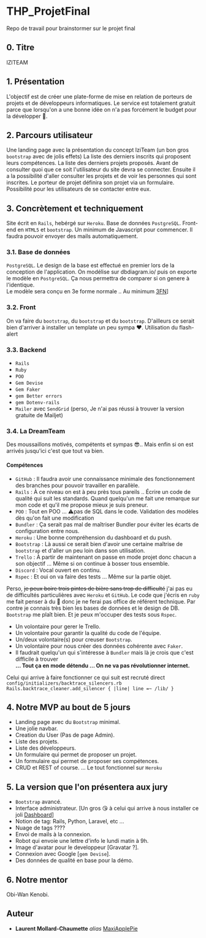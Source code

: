 # THP_ProjetFinal
Repo de travail pour brainstormer sur le projet final

## 0. Titre

IZITEAM

## 1. Présentation

L'objectif est de créer une plate-forme de mise en relation de porteurs de projets et de développeurs informatiques. 
Le service est totalement gratuit parce que lorsqu'on a une bonne idée on n'a pas forcément le budget pour la développer 💪.

## 2. Parcours utilisateur

Une landing page avec la présentation du concept IziTeam (un bon gros <code>bootstrap</code> avec de jolis effets) 
La liste des derniers inscrits qui proposent leurs compétences. 
La liste des derniers projets proposés. 
Avant de consulter quoi que ce soit l'utilisateur du site devra se connecter. 
Ensuite il a la possibilité d'aller consulter les projets et de voir les personnes qui sont inscrites. 
Le porteur de projet définira son projet via un formulaire. 
Possibilité pour les utilisateurs de se contacter entre eux.

## 3. Concrètement et techniquement

Site écrit en <code>Rails</code>, hebérgé sur <code>Heroku</code>. 
Base de données <code>PostgreSQL</code>. 
Front-end en <code>HTML5</code> et <code>bootstrap</code>. 
Un minimum de Javascript pour commencer. 
Il faudra pouvoir envoyer des mails automatiquement.

### 3.1. Base de données

<code>PostgreSQL</code>.
Le design de la base est effectué en premier lors de la conception de l'application.
On modélise sur dbdiagram.io/ puis on exporte le modèle en <code>PostgreSQL</code>.
Ça nous permettra de comparer si on genere à l'identique.  
Le modèle sera conçu en 3e forme normale .. Au minimum [3FN](https://fr.wikipedia.org/wiki/Forme_normale_(bases_de_donn%C3%A9es_relationnelles))]

### 3.2. Front

On va faire du <code>bootstrap</code>, du <code>bootstrap</code> et du <code>bootstrap</code>. 
D'ailleurs ce serait bien d'arriver à installer un template un peu sympa ❤️.
Utilisation du flash-alert

### 3.3. Backend

- <code>Rails</code>
- <code>Ruby</code>
- <code>POO</code>
- <code>Gem Devise</code>
- <code>Gem Faker</code>
- <code>gem Better errors</code>
- <code>gem Dotenv-rails</code>
- <code>Mailer</code> avec <code>SendGrid</code> (perso, Je n'ai pas réussi à trouver la version gratuite de Mailjet)

### 3.4. La DreamTeam

Des moussaillons motivés, compétents et sympas 😎.. Mais enfin si on est arrivés jusqu'ici c'est que tout va bien.

#### Compétences

- <code>GitHub</code> : Il faudra avoir une connaissance minimale des fonctionnement des branches pour pouvoir travailler en parallèle.
- <code>Rails</code> : À ce niveau on est à peu près tous pareils .. Écrire un code de qualité qui suit les standards. Quand quelqu'un me fait une remarque sur mon code et qu'il me propose mieux je suis preneur.
- <code>POO</code> : Tout en POO ... ⚠️pas de SQL dans le code. Validation des modèles dès qu'on fait une modification
- <code>Bundler</code> : Ça serait pas mal de maîtriser Bundler pour éviter les écarts de configuration entre nous.
- <code>Heroku</code> : Une bonne compréhension du dashboard et du push.
- <code>Bootstrap</code> : Là aussi ce serait bien d'avoir une certaine maîtrise de <code>bootstrap</code> et d'aller un peu loin dans son utilisation.
- <code>Trello</code> : À partir de maintenant on passe en mode projet donc chacun a son objectif ... Même si on continue à bosser tous ensemble.
- <code>Discord</code> : Vocal ouvert en continu.
- <code>Rspec</code> : Et oui on va faire des tests ... Même sur la partie objet.

Perso, ~~je peux boire trois pintes de bière sans trop de difficulté~~ j'ai pas eu de difficultés particulières avec <code>Heroku</code> et <code>GitHub</code>. Le code que j'écris en <code>ruby</code> me fait penser à du 💩 donc je ne ferai pas office de référent technique. Par contre je connais très bien les bases de données et le design de DB. <code>Bootstrap</code> me plaît bien. Et je peux m'occuper des tests sous <code>Rspec</code>. 

- Un volontaire pour gerer le Trello.
- Un volontaire pour garantir la qualité du code de l'équipe.
- Un/deux volontaire(s) pour creuser <code>Bootstrap</code>.
- Un volontaire pour nous créer des données cohérente avec <code>Faker</code>.
- Il faudrait quelqu'un qui s'intéresse à <code>Bundler</code> mais là je crois que c'est difficile à trouver  
 **... Tout ça en mode détendu ... On ne va pas révolutionner internet.**

Celui qui arrive à faire fonctionner ce qui suit est recruté direct
`config/initializers/backtrace_silencers.rb  
Rails.backtrace_cleaner.add_silencer { |line| line =~ /lib/ }`

## 4. Notre MVP au bout de 5 jours

- Landing page avec du <code>Bootstrap</code> minimal.
- Une jolie navbar.
- Creation du User (Pas de page Admin).
- Liste des projets.
- Liste des développeurs.
- Un formulaire qui permet de proposer un projet.
- Un formulaire qui permet de proposer ses compétences.
- CRUD et REST of course.
 ... Le tout fonctionnel sur <code>Heroku</code>

## 5. La version que l'on présentera aux jury

- <code>Bootstrap</code> avancé.
- Interface administrateur. [Un gros 😘 à celui qui arrive à nous installer ce joli [Dashboard](https://getbootstrap.com/docs/5.0/examples/dashboard/)]
- Notion de tag: Rails, Python, Laravel, etc ...
- Nuage de tags ????
- Envoi de mails à la connexion.
- Robot qui envoie une lettre d'info le lundi matin à 9h.
- Image d'avatar pour le developpeur [Gravatar ?].
- Connexion avec Google [<code>gem Devise</code>].
- Des données de qualité en base pour la démo.

## 6. Notre mentor

Obi-Wan Kenobi.

## Auteur

* **Laurent Mollard-Chaumette** _alias_ [MaxiApplePie](https://github.com/MaxiApplePie)